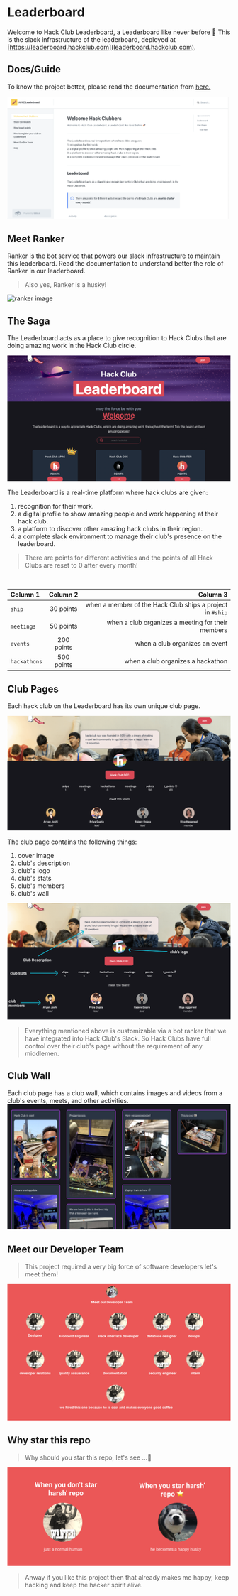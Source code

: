 # Leaderboard 
Welcome to Hack Club Leaderboard, a Leaderboard like never before 🚀
This is the slack infrastructure of the leaderboard, deployed at [https://leaderboard.hackclub.com](leaderboard.hackclub.com).
## Docs/Guide
To know the project better, please read the documentation from [here.](https://app.gitbook.com/@bajpaiharsh244/s/apac-leaderboard)

<img src="https://raw.githubusercontent.com/bajpai244/indiablogfilehosting/main/files/Screenshot%202021-08-20%20at%207.26.01%20PM.png" alt="image" width="500px" />

## Meet Ranker

Ranker is the bot service that powers our slack infrastructure to maintain this leaderboard. Read the documentation to understand better the role of Ranker in our leaderboard.
> Also yes, Ranker is a husky!

![ranker image](https://cloud-7hgy6zfze-hack-club-bot.vercel.app/0image.png)

## The Saga
The Leaderboard acts as a place to give recognition to Hack Clubs that are doing amazing work in the Hack Club circle.

![leaderboard image](https://raw.githubusercontent.com/bajpai244/indiablogfilehosting/main/files/Screenshot%202021-08-20%20at%203.31.43%20PM.png)

The Leaderboard is a real-time platform where hack clubs are given:
1. recognition for their work.
2. a digital profile to show amazing people and work happening at their hack club.
3. a platform to discover other amazing hack clubs in their region.
4. a complete slack environment to manage their club's presence on the leaderboard.

> There are points for different activities and the points of all Hack Clubs are reset to 0 after every month!

<br/>

| Column 1       | Column 2     | Column 3     |
| :------------- | :----------: | -----------: |
|  `ship` | 30 points  | when a member of the Hack Club ships a project in `#ship`    |
| `meetings`   | 50 points | when a club organizes a meeting for their members |
| `events`  | 200 points |when a club organizes an event|
| `hackathons` | 500 points |when a club organizes a hackathon|

## Club Pages
Each hack club on the Leaderboard has its own unique club page.

![image](https://raw.githubusercontent.com/bajpai244/indiablogfilehosting/main/files/ss1.png)

The club page contains the following things:
1. cover image
2. club's description
3. club's logo
4. club's stats
5. club's members 
6. club's wall

![image](https://raw.githubusercontent.com/bajpai244/indiablogfilehosting/main/files/details.png) 

> Everything mentioned above is customizable via a bot ranker that we have integrated into Hack Club's Slack. 
> So Hack Clubs have full control over their club's page without the requirement of any middlemen.

## Club Wall

Each club page has a club wall, which contains images and videos from a club's events, meets, and other activities.
![image](https://raw.githubusercontent.com/bajpai244/indiablogfilehosting/main/files/wall.png)

## Meet our Developer Team

> This project required a very big force of software developers let's meet them!

![image](https://raw.githubusercontent.com/bajpai244/indiablogfilehosting/main/files/dev_army.png)

## Why star this repo
> Why should you star this repo, let's see ...👀

![image](https://raw.githubusercontent.com/bajpai244/indiablogfilehosting/main/files/start_repo.png)

> Anway if you like this project then that already makes me happy, keep hacking and keep the hacker spirit alive.
